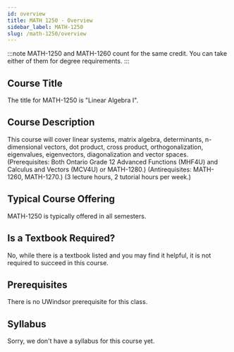 ```yaml
---
id: overview
title: MATH 1250 - Overview
sidebar_label: MATH-1250
slug: /math-1250/overview
---
```


:::note
MATH-1250 and MATH-1260 count for the same credit. You can take either of them for degree requirements.
:::

## Course Title

The title for MATH-1250 is "Linear Algebra I".

## Course Description

This course will cover linear systems, matrix algebra, determinants, n-dimensional vectors, dot product, cross product, orthogonalization, eigenvalues, eigenvectors, diagonalization and vector spaces. (Prerequisites: Both Ontario Grade 12 Advanced Functions (MHF4U) and Calculus and Vectors (MCV4U) or MATH-1280.) (Antirequisites: MATH-1260, MATH-1270.) (3 lecture hours, 2 tutorial hours per week.)

## Typical Course Offering

MATH-1250 is typically offered in all semesters.

## Is a Textbook Required?

No, while there is a textbook listed and you may find it helpful, it is not required to succeed in this course.

## Prerequisites

There is no UWindsor prerequisite for this class.

## Syllabus

Sorry, we don't have a syllabus for this course yet.
